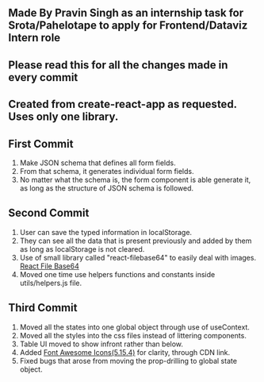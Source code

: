 ## Made By Pravin Singh as an internship task for Srota/Pahelotape to apply for Frontend/Dataviz Intern role

## Please read this for all the changes made in every commit

## Created from create-react-app as requested. Uses only one library.

## First Commit

1. Make JSON schema that defines all form fields.
2. From that schema, it generates individual form fields.
3. No matter what the schema is, the form component is able generate it, as long as the structure of JSON schema is followed.

## Second Commit

1. User can save the typed information in localStorage.
2. They can see all the data that is present previously and added by them as long as localStorage is not cleared.
3. Use of small library called "react-filebase64" to easily deal with images. [React File Base64](https://www.npmjs.com/package/react-filebase64)
4. Moved one time use helpers functions and constants inside utils/helpers.js file.

## Third Commit

1. Moved all the states into one global object through use of useContext.
2. Moved all the styles into the css files instead of littering components.
3. Table UI moved to show infront rather than below.
4. Added [Font Awesome Icons(5.15.4)](https://fontawesome.com/v5/search) for clarity, through CDN link.
5. Fixed bugs that arose from moving the prop-drilling to global state object.
